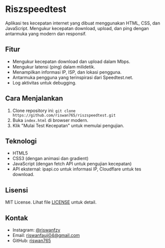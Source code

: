 # Riszspeedtest

Aplikasi tes kecepatan internet yang dibuat menggunakan HTML, CSS, dan JavaScript. Mengukur kecepatan download, upload, dan ping dengan antarmuka yang modern dan responsif.

## Fitur
- Mengukur kecepatan download dan upload dalam Mbps.
- Mengukur latensi (ping) dalam milidetik.
- Menampilkan informasi IP, ISP, dan lokasi pengguna.
- Antarmuka pengguna yang terinspirasi dari Speedtest.net.
- Log aktivitas untuk debugging.

## Cara Menjalankan
1. Clone repository ini: `git clone https://github.com/riswan765/riszspeedtest.git`
2. Buka `index.html` di browser modern.
3. Klik "Mulai Test Kecepatan" untuk memulai pengujian.

## Teknologi
- HTML5
- CSS3 (dengan animasi dan gradient)
- JavaScript (dengan fetch API untuk pengujian kecepatan)
- API eksternal: ipapi.co untuk informasi IP, Cloudflare untuk tes download.

## Lisensi
MIT License. Lihat file [LICENSE](LICENSE) untuk detail.

## Kontak
- Instagram: [@riswanfzy](https://www.instagram.com/riswanfzy)
- Email: riswanfauji04@gmail.com
- GitHub: [riswan765](https://github.com/riswan765)
